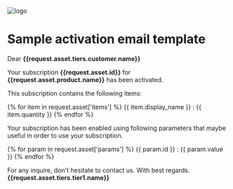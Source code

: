 ![logo](https://www.cloudblue.com/assets/images/navlogo-dark.png)

# Sample activation email template

Dear **{{request.asset.tiers.customer.name}}**

Your subscription **{{request.asset.id}}**
for **{{request.asset.product.name}}** has been activated.

This subscription contains the following items:

{% for item in request.asset['items'] %}
    {{ item.display_name }} : {{ item.quantity }}
{% endfor %}

Your subscription has been enabled using following parameters that maybe useful in order to use your subscription.

{% for param in request.asset['params'] %}
    {{ param.id }} : {{ param.value }}
{% endfor %}

For any inquire, don't hesitate to contact us.
With best regards.
**{{request.asset.tiers.tier1.name}}**